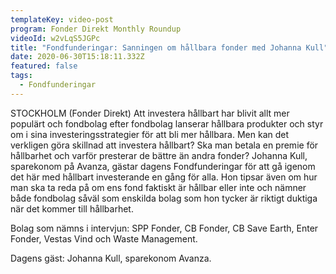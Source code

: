 ```yaml
---
templateKey: video-post
program: Fonder Direkt Monthly Roundup
videoId: w2vLqS5JGPc
title: "Fondfunderingar: Sanningen om hållbara fonder med Johanna Kull"
date: 2020-06-30T15:18:11.332Z
featured: false
tags:
  - Fondfunderingar
---
```

STOCKHOLM (Fonder Direkt) Att investera hållbart har blivit allt mer populärt och fondbolag efter fondbolag lanserar hållbara produkter och styr om i sina investeringsstrategier för att bli mer hållbara. Men kan det verkligen göra skillnad att investera hållbart? Ska man betala en premie för hållbarhet och varför presterar de bättre än andra fonder? Johanna Kull, sparekonom på Avanza, gästar dagens Fondfunderingar för att gå igenom det här med hållbart investerande en gång för alla. Hon tipsar även om hur man ska ta reda på om ens fond faktiskt är hållbar eller inte och nämner både fondbolag såväl som enskilda bolag som hon tycker är riktigt duktiga när det kommer till hållbarhet.

Bolag som nämns i intervjun: SPP Fonder, CB Fonder, CB Save Earth, Enter Fonder, Vestas Vind och Waste Management.

Dagens gäst: Johanna Kull, sparekonom Avanza.
